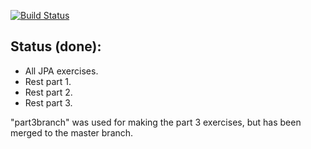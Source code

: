 [![Build Status](https://travis-ci.com/danielbengtsen/flow2_week1_handins.svg?branch=master)](https://travis-ci.com/danielbengtsen/flow2_week1_handins)

## Status (done):
- All JPA exercises.
- Rest part 1.
- Rest part 2.
- Rest part 3.

"part3branch" was used for making the part 3 exercises, but has been merged to the master branch.
